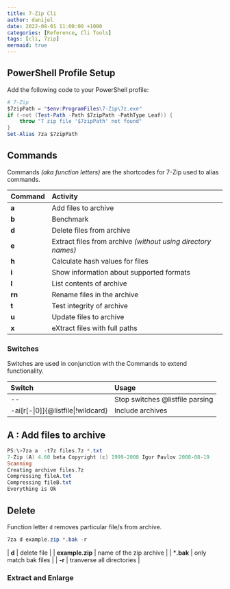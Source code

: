 ```yaml
---
title: 7-Zip Cli
author: danijel
date: 2022-08-01 11:00:00 +1000
categories: [Reference, Cli Tools]
tags: [cli, 7zip]
mermaid: true
---
```


## PowerShell Profile Setup

Add the following code to your PowerShell profile:

```powershell
# 7-Zip
$7zipPath = "$env:ProgramFiles\7-Zip\7z.exe"
if (-not (Test-Path -Path $7zipPath -PathType Leaf)) {
    throw "7 zip file '$7zipPath' not found"
}
Set-Alias 7za $7zipPath
```

## Commands

Commands _(aka function letters)_ are the shortcodes for 7-Zip used to alias commands.

| Command | Activity |
|:--------|:---------|
| **a** | Add files to archive |
| **b** | Benchmark |
| **d** | Delete files from archive |
| **e** | Extract files from archive _(without using directory names)_ |
| **h** | Calculate hash values for files |
| **i** | Show information about supported formats |
| **l** | List contents of archive |
| **rn** | Rename files in the archive |
| **t** | Test integrity of archive |
| **u** | Update files to archive |
| **x** | eXtract files with full paths |

### Switches

Switches are used in conjunction with the Commands to extend functionality.

| Switch | Usage |
|:-------|:------|
| -- | Stop switches @listfile parsing |
| -ai\[r\[-\|0\]\]{@listfile\|!wildcard} | Include archives |

## A : Add files to archive

```powershell
PS:\>7za a  -t7z files.7z *.txt
7-Zip (A) 4.60 beta Copyright (c) 1999-2008 Igor Pavlov 2008-08-19
Scanning
Creating archive files.7z
Compressing fileA.txt
Compressing fileB.txt
Everything is Ok
```

## Delete

Function letter `d` removes particular file/s from archive.

```powershell
7za d example.zip *.bak -r
```

| **d** | delete file |
| **example.zip** | name of the zip archive |
| ***.bak** | only match bak files |
| **-r** | tranverse all directories |


### Extract and Enlarge
